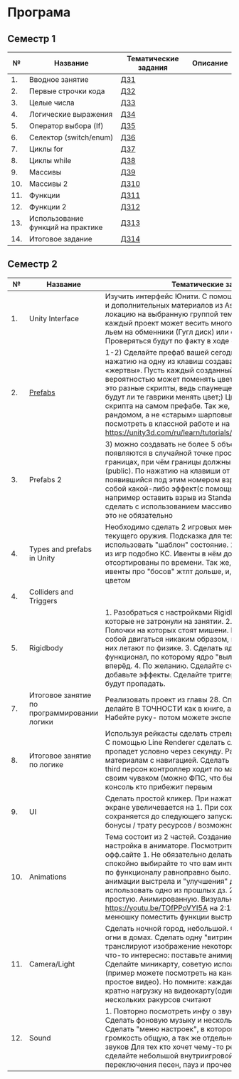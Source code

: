 # Програма
## Семестр 1
|№|Название|Тематические задания|Описание|
|---|---|---|---|
|1.|Вводное занятие|<a href = "../07homeworks#task1/">ДЗ1</a>|
|2.|Первые строчки кода|<a href = "../07homeworks#task2/">ДЗ2</a>|
|3.|Целые числа|<a href = "../07homeworks#task3/">ДЗ3</a>|
|4.|Логические выражения|<a href = "../07homeworks#task4/">ДЗ4</a>|
|5.|Оператор выбора (If)|<a href = "../07homeworks#task5/">ДЗ5</a>|
|6.|Селектор (switch/enum)|<a href = "../07homeworks#task6/">ДЗ6</a>|
|7.|Циклы for|<a href = "../07homeworks#task7/">ДЗ7</a>|
|8.|Циклы while|<a href = "../07homeworks#task8/">ДЗ8</a>|
|9.|Массивы|<a href = "../07homeworks#task9/">ДЗ9</a>|
|10.|Массивы 2|<a href = "../07homeworks#task10/">ДЗ10</a>|
|11.|Функции|<a href = "../07homeworks#task11/">ДЗ11</a>|
|12.|Функции 2|<a href = "../07homeworks#task12/">ДЗ12</a>|
|13.|Использование функций на практике|<a href = "../07homeworks#task13/">ДЗ13</a>|
|14.|Итоговое задание|<a href = "../07homeworks#task14/">ДЗ14</a>|
## Семестр 2
|№|Название|Тематические задания|Описание|
|---|---|---|---|
|1. |Unity Interface|Изучить интерфейс Юнити. С помощью встроенных средств и дополнительных материалов из Asset store создать локацию на выбранную группой тематику. Важно: так как каждый проект может весить много, домашние задания льем на обменники (Гугл диск) или с собой на флешки. Проверяться будут по факту в ходе обсуждения на занятии|
|2. |<a href = "../02textbook#task2/">Prefabs</a>| 1-2) Сделайте префаб вашей сегодняшней «жертвы». По нажатию на одну из клавиш создавайте новый клон «жертвы». Пусть каждый созданный объект с какой-то вероятностью может поменять цвет на другой. Подсказка: это разные скрипты, ведь спаунещему скрипту неважно будут ли те гаврики менять цвет;) Цвета меняются из скрипта на самом префабе. Так же, пользуемся юнитивским рандомом, а не «старым» шарповым. Примеры можно посмотреть в классной работе и на https://unity3d.com/ru/learn/tutorials/topics/scripting/instantiate|
|3. |Prefabs 2| 3) можно создавать не более 5 объектов. Объекты появляются в случайной точке пространства в заданных границах, при чём границы должны задаваться из Юнити (public). По нажатию на клавиши от 1 до 5 объект появившийся под этим номером взрывается, оставив за собой какой-либо эффект(с помощью Instantiate можно например оставить взрыв из Standart Assets) . Кто сможет сделать с использованием массивов вообще молодец, но это не обязательно|
|4. |Types and prefabs in Unity|Необходимо сделать 2 игровых меню. 1) окно выборы текущего оружия. Подсказка для тех кто шарит: можно использовать "шаблон" состояние. 2) сделать "комбат лог" из игр подобно КС. Ивенты в нём должны быть отсортированы по времени. Так же, сделайте так, что бы ивенты про "босов" жтлт дольше, и, например, выделялись цветом|
|4. |Colliders and Triggers ||
|5. |Rigidbody |1. Разобраться с настройками RigidBody, включая те которые не затронули на занятии. 2. Собрать некий "тир". Полочки на которых стоят мишени. Полочки не должны само собой двигаться никаким образом, мишени при попадании в них летают по физике. 3. Сделать ядро/патрон. Сделать функционал, по которому ядро "вылетает" перед игроком вперёд. 4. По желанию. Сделайте счётчик попаданий, добавьте эффекты. Сделайте триггеры в которых мишени будут пропадать.|
|7. |Итоговое занятие по программировании логики| Реализовать проект из главы 28. Сперва пожалуйсття делайте В ТОЧНОСТИ как в книге, а не просто похоже. Набейте руку-  потом можете эксперементировать|
|8. | Итоговое занятие по логике |Используя рейкасты сделать стрельбу подобную в шутерах. С помощью Line Renderer сделать след от пули, который пропадет условно через секунду. Разобраться по материалам с навигацией. Сделать простую "гоночку". Один third персон контроллер ходит по маршруту. Вы бежите своим чуваком (можно ФПС, что бы легче было). Вывести в консоль кто прибежит первым|
|9. | UI |Сделать простой кликер. При нажатии на кнопку число на экране увеличевается на 1. При сохранении игры результат сохраняется до следующего запуска. По желанию сделать бонусы / трату ресурсов / возможность обнулить|
|10. |Animations|Тема состоит из 2 частей. Создание самих анимаций и их настройка в аниматоре. Посмотрите видео на этот счёт на офф.сайте 1. Не обязательно делать что написано тут, спокойно выбирайте то что вам интересно. Главное что бы по функционалу равноправно было. Сделайте "пушку" и анимации выстрела и "улучшения" для нее. Можете использовать одно из прошлых дз. 2. Сделать менюшку простую. Анимированную. Визуальный референс https://youtu.be/TOfPPoVYI5A на 2:15-2:30. Можете в эту менюшку поместить функции выстрела для пушки, например
|11. |Camera/Light|Сделать ночной город, небольшой. С фонарями на улице, огни в домах. Сделать одну "витрину с телеками". Пусть транслируют изображение некоторой локации, желательно что-то интересно: поставьте анимированного челика, нпрмр. Сделайте миникарту, советую использовать ортографию (пример можете посмотреть на канале 4gamefree, там простое видео). Но помните: каждая камера увеливает кратно нагрузку на видеокарту(один и тот же мир с нескольких ракурсов считают|
|12. |Sound|1. Повторно посмотреть инфу о звуках и из настройках. 2. Сделать фоновую музыку и несколько игровых звуков. 3. Сделать "меню настроек", в котором можно менять громкость общую, а так же отдельно громкость музыки или звуков Для тех кто хочет чему-то реально научиться : сделайте небольшой внутриигровой плеер. Кнопки переключения песен, пауз и прочее|
